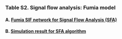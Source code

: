 ### Table S2. Signal flow analysis: Fumia model

#### A. [Fumia SIF network for Signal Flow Analysis (SFA)](http://gofile.me/3gpVt/VcAld00Jy)

#### B. [Simulation result for SFA algorithm](http://gofile.me/3gpVt/ZRQYgJwvU)

